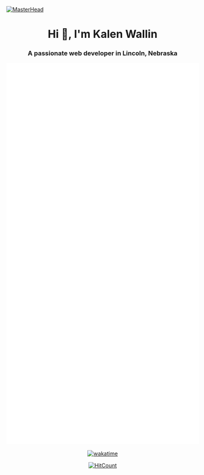 [![MasterHead](https://i.kalenwallin.com/file/portfoliov2/sharex/longer.png)](https://kalenwallin.com)
<h1 align="center">Hi 👋, I'm Kalen Wallin</h1>
<h3 align="center">A passionate web developer in Lincoln, Nebraska</h3>

<div align="center">
  
<img src="https://raw.githubusercontent.com/kalenwallin/metrics/master/github-metrics.svg">

[![wakatime](https://wakatime.com/badge/user/8d75968c-d279-4ce0-a2b1-c5faaf10b884.svg)](https://wakatime.com/@8d75968c-d279-4ce0-a2b1-c5faaf10b884)

[![HitCount](https://hits.dwyl.com/kalenwallin/kalenwallin.svg?style=flat)](http://hits.dwyl.com/kalenwallin/kalenwallin)

</div>

